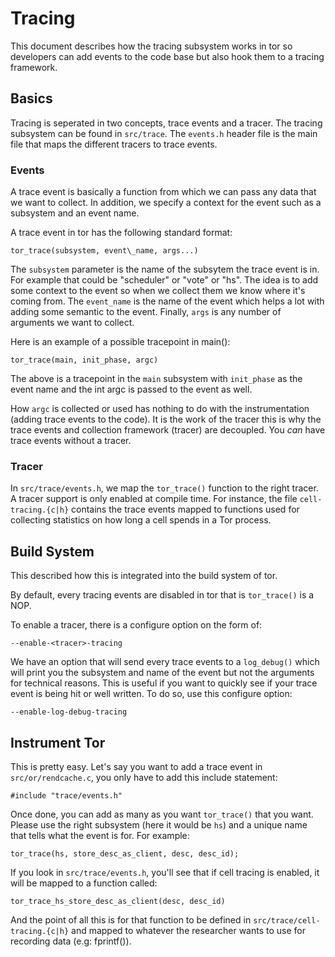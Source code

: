 # Tracing #

This document describes how the tracing subsystem works in tor so developers
can add events to the code base but also hook them to a tracing framework.

## Basics ###

Tracing is seperated in two concepts, trace events and a tracer. The tracing
subsystem can be found in `src/trace`. The `events.h` header file is the
main file that maps the different tracers to trace events.

### Events ###

A trace event is basically a function from which we can pass any data that
we want to collect. In addition, we specify a context for the event such as
a subsystem and an event name.

A trace event in tor has the following standard format:

	tor_trace(subsystem, event\_name, args...)

The `subsystem` parameter is the name of the subsytem the trace event is in.
For example that could be "scheduler" or "vote" or "hs". The idea is to add
some context to the event so when we collect them we know where it's coming
from. The `event_name` is the name of the event which helps a lot with
adding some semantic to the event. Finally, `args` is any number of
arguments we want to collect.

Here is an example of a possible tracepoint in main():

	tor_trace(main, init_phase, argc)

The above is a tracepoint in the `main` subsystem with `init_phase` as the
event name and the int argc is passed to the event as well.

How `argc` is collected or used has nothing to do with the instrumentation
(adding trace events to the code). It is the work of the tracer this is why
the trace events and collection framework (tracer) are decoupled. You _can_
have trace events without a tracer.

### Tracer ###

In `src/trace/events.h`, we map the `tor_trace()` function to the right
tracer. A tracer support is only enabled at compile time. For instance, the
file `cell-tracing.{c|h}` contains the trace events mapped to functions used for
collecting statistics on how long a cell spends in a Tor process.

## Build System ##

This described how this is integrated into the build system of tor.

By default, every tracing events are disabled in tor that is `tor_trace()`
is a NOP.

To enable a tracer, there is a configure option on the form of:

	--enable-<tracer>-tracing

We have an option that will send every trace events to a `log_debug()` which
will print you the subsystem and name of the event but not the arguments for
technical reasons. This is useful if you want to quickly see if your trace
event is being hit or well written. To do so, use this configure option:

	--enable-log-debug-tracing

## Instrument Tor ##

This is pretty easy. Let's say you want to add a trace event in
`src/or/rendcache.c`, you only have to add this include statement:

	#include "trace/events.h"

Once done, you can add as many as you want `tor_trace()` that you want.
Please use the right subsystem (here it would be `hs`) and a unique name
that tells what the event is for. For example:

	tor_trace(hs, store_desc_as_client, desc, desc_id);

If you look in `src/trace/events.h`, you'll see that if cell tracing
is enabled, it will be mapped to a function called:

	tor_trace_hs_store_desc_as_client(desc, desc_id)

And the point of all this is for that function to be defined in
`src/trace/cell-tracing.{c|h}` and mapped to whatever the researcher wants to
use for recording data (e.g: fprintf()).


